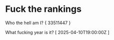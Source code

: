# Fuck the rankings

Who the hell am I?
{ 33511447 }

What fucking year is it?
[ 2025-04-10T19:00:00Z ]
